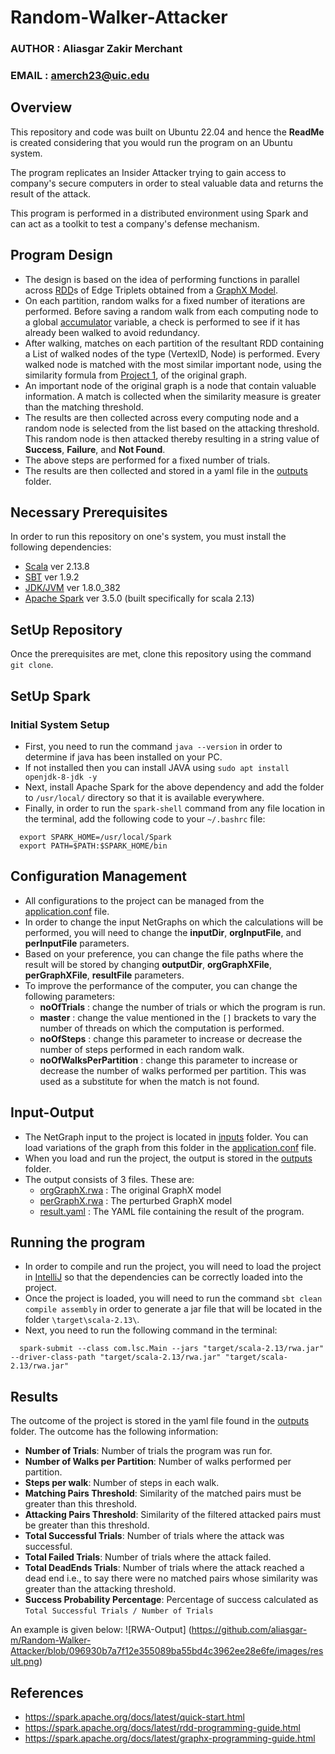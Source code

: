 # Random-Walker-Attacker

### AUTHOR : Aliasgar Zakir Merchant
### EMAIL : [amerch23@uic.edu]()

## Overview
This repository and code was built on Ubuntu 22.04 and hence the **ReadMe** is created considering that you would run
the program on an Ubuntu system.

The program replicates an Insider Attacker trying to gain access to company's secure computers in order to steal valuable data and returns the result of the attack.

This program is performed in a distributed environment using Spark and can act as a toolkit to test a company's defense mechanism.

## Program Design
- The design is based on the idea of performing functions in parallel across [RDD](https://spark.apache.org/docs/latest/rdd-programming-guide.html)s of Edge Triplets 
obtained from a [GraphX Model](https://spark.apache.org/docs/latest/graphx-programming-guide.html).
- On each partition, random walks for a fixed number of iterations are performed. Before saving a random walk from each computing node to a global
[accumulator](https://spark.apache.org/docs/latest/rdd-programming-guide.html#accumulators) variable, a check is performed to see if it has already been walked
to avoid redundancy.
- After walking, matches on each partition of the resultant RDD containing a List of walked nodes of the type (VertexID, Node) is performed.
Every walked node is matched with the most similar important node, using the similarity formula from [Project 1](https://github.com/aliasgar-m/CS441_Fall2023_HW1), of the original graph. 
- An important node of the original graph is a node that contain valuable information. A match is collected when the similarity measure is greater than the matching threshold.
- The results are then collected across every computing node and a random node is selected from the list based on the attacking
threshold. This random node is then attacked thereby resulting in a string value of **Success**, **Failure**, and **Not Found**.
- The above steps are performed for a fixed number of trials.
- The results are then collected and stored in a yaml file in the [outputs](https://github.com/aliasgar-m/Random-Walker-Attacker/blob/096930b7a7f12e355089ba55bd4c3962ee28e6fe/outputs) folder.

## Necessary Prerequisites
In order to run this repository on one's system, you must install the following dependencies:
- [Scala](https://www.scala-lang.org/download/) ver 2.13.8
- [SBT](https://www.scala-sbt.org/release/docs/Setup.html) ver 1.9.2
- [JDK/JVM](https://docs.oracle.com/en/java/javase/) ver 1.8.0_382
- [Apache Spark](https://spark.apache.org/downloads.html) ver 3.5.0 (built specifically for scala 2.13)

## SetUp Repository
Once the prerequisites are met, clone this repository using the command `git clone`.

## SetUp Spark
### Initial System Setup
- First, you need to run the command `java --version` in order to determine if java has been installed on your PC.
- If not installed then you can install JAVA using `sudo apt install openjdk-8-jdk -y`
- Next, install Apache Spark for the above dependency and add the folder to `/usr/local/` directory so that it is available everywhere.
- Finally, in order to run the `spark-shell` command from any file location in the terminal, add the following code to your `~/.bashrc` file:
```
  export SPARK_HOME=/usr/local/Spark
  export PATH=$PATH:$SPARK_HOME/bin
```

## Configuration Management
- All configurations to the project can be managed from the [application.conf](https://github.com/aliasgar-m/Random-Walker-Attacker/blob/0d241dd159b8db39cc0a34ca3f6789bf962f1156/src/main/resources/application.conf) file.
- In order to change the input NetGraphs on which the calculations will be performed, you will need to change the **inputDir**,  **orgInputFile**, and **perInputFile** parameters.
- Based on your preference, you can change the file paths where the result will be stored by changing **outputDir**, **orgGraphXFile**, **perGraphXFile**, **resultFile** parameters.
- To improve the performance of the computer, you can change the following parameters:
  - **noOfTrials** : change the number of trials or which the program is run.
  - **master** : change the value mentioned in the `[]` brackets to vary the number of threads on which the computation is performed.
  - **noOfSteps** : change this parameter to increase or decrease the number of steps performed in each random walk.
  - **noOfWalksPerPartition** : change this parameter to increase or decrease the number of walks performed per partition. 
  This was used as a substitute for when the match is not found.

## Input-Output
- The NetGraph input to the project is located in [inputs](https://github.com/aliasgar-m/Random-Walker-Attacker/blob/0d241dd159b8db39cc0a34ca3f6789bf962f1156/outputs/50_nodes/result.yaml) folder. You can load variations of the graph from
  this folder in the [application.conf](https://github.com/aliasgar-m/Random-Walker-Attacker/blob/0d241dd159b8db39cc0a34ca3f6789bf962f1156/src/main/resources/application.conf) file.
- When you load and run the project, the output is stored in the [outputs](https://github.com/aliasgar-m/Random-Walker-Attacker/blob/0d241dd159b8db39cc0a34ca3f6789bf962f1156/outputs) folder.
- The output consists of 3 files. These are:
  - [orgGraphX.rwa](https://github.com/aliasgar-m/Random-Walker-Attacker/blob/0d241dd159b8db39cc0a34ca3f6789bf962f1156/outputs/50_nodes/orgGraphX.rwa) : The original GraphX model
  - [perGraphX.rwa](https://github.com/aliasgar-m/Random-Walker-Attacker/blob/0d241dd159b8db39cc0a34ca3f6789bf962f1156/outputs/50_nodes/perGraphX.rwa) : The perturbed GraphX model
  - [result.yaml](https://github.com/aliasgar-m/Random-Walker-Attacker/blob/0d241dd159b8db39cc0a34ca3f6789bf962f1156/outputs/50_nodes/result.yaml) : The YAML file containing the result of the program.

## Running the program
- In order to compile and run the project, you will need to load the project in [IntelliJ](https://www.jetbrains.com/idea/) so
  that the dependencies can be correctly loaded into the project.
- Once the project is loaded, you will need to run the command `sbt clean compile assembly` in order to generate a jar file
that will be located in the folder `\target\scala-2.13\`.
- Next, you need to run the following command in the terminal:
```
  spark-submit --class com.lsc.Main --jars "target/scala-2.13/rwa.jar" --driver-class-path "target/scala-2.13/rwa.jar" "target/scala-2.13/rwa.jar"
```

## Results
The outcome of the project is stored in the yaml file found in the [outputs](https://github.com/aliasgar-m/Random-Walker-Attacker/blob/0d241dd159b8db39cc0a34ca3f6789bf962f1156/outputs) folder.
The outcome has the following information:
- **Number of Trials**: Number of trials the program was run for.
- **Number of Walks per Partition**: Number of walks performed per partition.
- **Steps per walk**: Number of steps in each walk.
- **Matching Pairs Threshold**: Similarity of the matched pairs must be greater than this threshold.
- **Attacking Pairs Threshold**: Similarity of the filtered attacked pairs must be greater than this threshold.
- **Total Successful Trials**: Number of trials where the attack was successful.
- **Total Failed Trials**: Number of trials where the attack failed.
- **Total DeadEnds Trials**: Number of trials where the attack reached a dead end i.e., to say there were no matched pairs whose similarity was greater than the attacking threshold.
- **Success Probability Percentage**: Percentage of success calculated as `Total Successful Trials / Number of Trials` 

An example is given below:
![RWA-Output] (https://github.com/aliasgar-m/Random-Walker-Attacker/blob/096930b7a7f12e355089ba55bd4c3962ee28e6fe/images/result.png)

## References
- https://spark.apache.org/docs/latest/quick-start.html
- https://spark.apache.org/docs/latest/rdd-programming-guide.html
- https://spark.apache.org/docs/latest/graphx-programming-guide.html